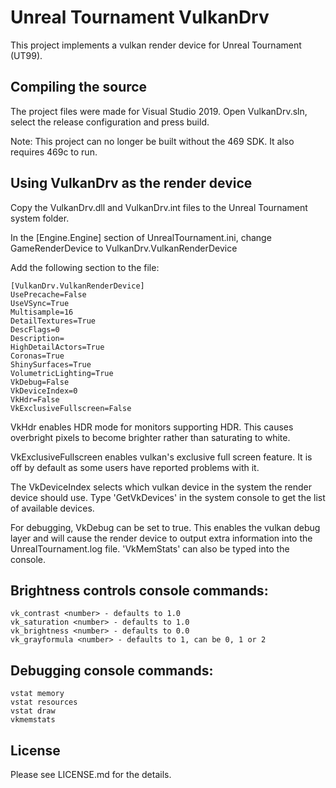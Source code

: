 # Unreal Tournament VulkanDrv
This project implements a vulkan render device for Unreal Tournament (UT99).

## Compiling the source

The project files were made for Visual Studio 2019. Open VulkanDrv.sln, select the release configuration and press build.

Note: This project can no longer be built without the 469 SDK. It also requires 469c to run.

## Using VulkanDrv as the render device

Copy the VulkanDrv.dll and VulkanDrv.int files to the Unreal Tournament system folder.

In the [Engine.Engine] section of UnrealTournament.ini, change GameRenderDevice to VulkanDrv.VulkanRenderDevice

Add the following section to the file:

	[VulkanDrv.VulkanRenderDevice]
	UsePrecache=False
	UseVSync=True
	Multisample=16
	DetailTextures=True
	DescFlags=0
	Description=
	HighDetailActors=True
	Coronas=True
	ShinySurfaces=True
	VolumetricLighting=True
	VkDebug=False
	VkDeviceIndex=0
	VkHdr=False
	VkExclusiveFullscreen=False

VkHdr enables HDR mode for monitors supporting HDR. This causes overbright pixels to become brighter rather than saturating to white.

VkExclusiveFullscreen enables vulkan's exclusive full screen feature. It is off by default as some users have reported problems with it.

The VkDeviceIndex selects which vulkan device in the system the render device should use. Type 'GetVkDevices' in the system console to get the list of available devices.

For debugging, VkDebug can be set to true. This enables the vulkan debug layer and will cause the render device to output extra information into the UnrealTournament.log file. 'VkMemStats' can also be typed into the console.

## Brightness controls console commands:

	vk_contrast <number> - defaults to 1.0
	vk_saturation <number> - defaults to 1.0 
	vk_brightness <number> - defaults to 0.0
	vk_grayformula <number> - defaults to 1, can be 0, 1 or 2

## Debugging console commands:

	vstat memory
	vstat resources
	vstat draw
	vkmemstats

## License

Please see LICENSE.md for the details.
